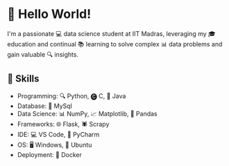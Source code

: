 # 👋 Hello World!

I'm a passionate 💻 data science student at IIT Madras, leveraging my 🎓 education and continual 📚 learning to solve complex 📊 data problems and gain valuable 🔍 insights.


## 🌟 Skills

- Programming: 🔍 Python, 🅒 C, 🐍 Java
- Database: 💾 MySql
- Data Science: 📊 NumPy, 📈 Matplotlib, 🐼 Pandas
- Frameworks: 🌐 Flask, 🕷️ Scrapy
- IDE: 💻 VS Code, 🐍 PyCharm
- OS: 🖥️ Windows, 🐧 Ubuntu
- Deployment: 🐳 Docker
